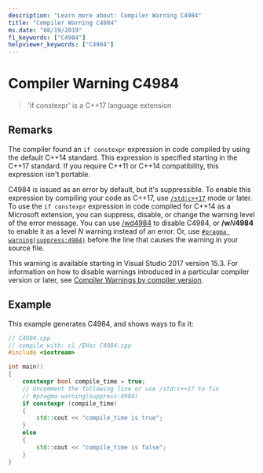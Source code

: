 ```yaml
---
description: "Learn more about: Compiler Warning C4984"
title: "Compiler Warning C4984"
ms.date: "08/19/2019"
f1_keywords: ["C4984"]
helpviewer_keywords: ["C4984"]
---
```

# Compiler Warning C4984

> 'if constexpr' is a C++17 language extension

## Remarks

The compiler found an `if constexpr` expression in code compiled by using the default C++14 standard. This expression is specified starting in the C++17 standard. If you require C++11 or C++14 compatibility, this expression isn't portable.

C4984 is issued as an error by default, but it's suppressible. To enable this expression by compiling your code as C++17, use [`/std:c++17`](../../build/reference/std-specify-language-standard-version.md) mode or later. To use the `if constexpr` expression in code compiled for C++14 as a Microsoft extension, you can suppress, disable, or change the warning level of the error message. You can use [/wd4984](../../build/reference/compiler-option-warning-level.md) to disable C4984, or __/w__*N*__4984__ to enable it as a level *N* warning instead of an error. Or, use [`#pragma warning(suppress:4984)`](../../preprocessor/warning.md) before the line that causes the warning in your source file.

This warning is available starting in Visual Studio 2017 version 15.3. For information on how to disable warnings introduced in a particular compiler version or later, see [Compiler Warnings by compiler version](compiler-warnings-by-compiler-version.md).

## Example

This example generates C4984, and shows ways to fix it:

```cpp
// C4984.cpp
// compile with: cl /EHsc C4984.cpp
#include <iostream>

int main()
{
    constexpr bool compile_time = true;
    // Uncomment the following line or use /std:c++17 to fix
    // #pragma warning(suppress:4984)
    if constexpr (compile_time)
    {
        std::cout << "compile_time is true";
    }
    else
    {
        std::cout << "compile_time is false";
    }
}
```
